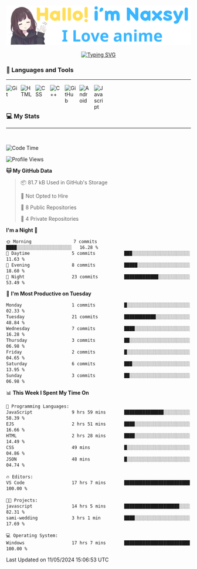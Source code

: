 <p align="center"><a href="https://github.com/Naxsyl"><img width=580px alt="Hello, I'm Naxsyl. I Love Anime" src="img/banner.png" /></a></p>

<p align="center">
<a href="https://git.io/typing-svg"><img src="https://readme-typing-svg.herokuapp.com?font=Fira+Code&weight=600&size=22&pause=1000&center=true&vCenter=true&random=false&width=435&lines=Newbie+Programmer;Back-end+web+and+app+developer;Learn+Something+Interesting" alt="Typing SVG" /></a>
</p>

### 🧰 Languages and Tools

---

<img align="left" alt="Git" width="30px" style="padding-right:10px;" src="https://cdn.jsdelivr.net/gh/devicons/devicon/icons/git/git-original.svg" />
<img align="left" alt="HTML" width="30px" style="padding-right:10px;" src="https://cdn.jsdelivr.net/gh/devicons/devicon/icons/html5/html5-plain.svg" />
<img align="left" alt="CSS" width="30px" style="padding-right:10px;" src="https://cdn.jsdelivr.net/gh/devicons/devicon/icons/css3/css3-plain.svg" />
<img align="left" alt="C++" width="30px" style="padding-right:10px;" src="https://cdn.jsdelivr.net/gh/devicons/devicon/icons/cplusplus/cplusplus-line.svg" />
<img align="left" alt="GitHub" width="30px" style="padding-right:10px;" src="https://cdn.jsdelivr.net/gh/devicons/devicon/icons/github/github-original.svg" />
<img align="left" alt="Android" width="30px" style="padding-right:10px;" src="https://cdn.jsdelivr.net/gh/devicons/devicon/icons/android/android-plain.svg" />
<img align="left" alt="Javascript" width="30px" style="padding-right:10px;" src="https://cdn.jsdelivr.net/gh/devicons/devicon@latest/icons/javascript/javascript-original.svg" />
<br>
<br>
<br>


### 💻 My Stats

---

<br>

<!--START_SECTION:waka-->
![Code Time](http://img.shields.io/badge/Code%20Time-65%20hrs%2026%20mins-blue)

![Profile Views](http://img.shields.io/badge/Profile%20Views-13-blue)

**🐱 My GitHub Data** 

> 📦 81.7 kB Used in GitHub's Storage 
 > 
> 🚫 Not Opted to Hire
 > 
> 📜 8 Public Repositories 
 > 
> 🔑 4 Private Repositories 
 > 
**I'm a Night 🦉** 

```text
🌞 Morning                7 commits           ████░░░░░░░░░░░░░░░░░░░░░   16.28 % 
🌆 Daytime                5 commits           ███░░░░░░░░░░░░░░░░░░░░░░   11.63 % 
🌃 Evening                8 commits           █████░░░░░░░░░░░░░░░░░░░░   18.60 % 
🌙 Night                  23 commits          █████████████░░░░░░░░░░░░   53.49 % 
```
📅 **I'm Most Productive on Tuesday** 

```text
Monday                   1 commits           █░░░░░░░░░░░░░░░░░░░░░░░░   02.33 % 
Tuesday                  21 commits          ████████████░░░░░░░░░░░░░   48.84 % 
Wednesday                7 commits           ████░░░░░░░░░░░░░░░░░░░░░   16.28 % 
Thursday                 3 commits           ██░░░░░░░░░░░░░░░░░░░░░░░   06.98 % 
Friday                   2 commits           █░░░░░░░░░░░░░░░░░░░░░░░░   04.65 % 
Saturday                 6 commits           ███░░░░░░░░░░░░░░░░░░░░░░   13.95 % 
Sunday                   3 commits           ██░░░░░░░░░░░░░░░░░░░░░░░   06.98 % 
```


📊 **This Week I Spent My Time On** 

```text
💬 Programming Languages: 
JavaScript               9 hrs 59 mins       ███████████████░░░░░░░░░░   58.39 % 
EJS                      2 hrs 51 mins       ████░░░░░░░░░░░░░░░░░░░░░   16.66 % 
HTML                     2 hrs 28 mins       ████░░░░░░░░░░░░░░░░░░░░░   14.49 % 
CSS                      49 mins             █░░░░░░░░░░░░░░░░░░░░░░░░   04.86 % 
JSON                     48 mins             █░░░░░░░░░░░░░░░░░░░░░░░░   04.74 % 

🔥 Editors: 
VS Code                  17 hrs 7 mins       █████████████████████████   100.00 % 

🐱‍💻 Projects: 
javascript               14 hrs 5 mins       █████████████████████░░░░   82.31 % 
sami-wedding             3 hrs 1 min         ████░░░░░░░░░░░░░░░░░░░░░   17.69 % 

💻 Operating System: 
Windows                  17 hrs 7 mins       █████████████████████████   100.00 % 
```


 Last Updated on 11/05/2024 15:06:53 UTC
<!--END_SECTION:waka-->
